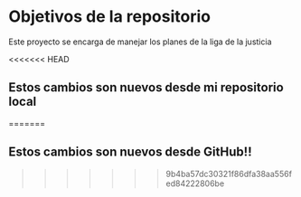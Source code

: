 # Objetivos de la repositorio

Este proyecto se encarga de manejar los planes de la liga de la justicia

<<<<<<< HEAD
## Estos cambios son nuevos desde mi repositorio local
=======
## Estos cambios son nuevos desde GitHub!!
>>>>>>> 9b4ba57dc30321f86dfa38aa556fed84222806be
